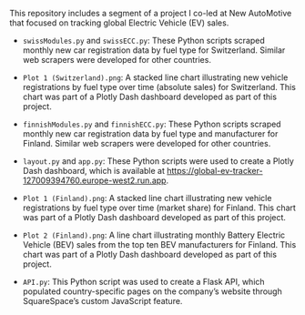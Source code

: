 This repository includes a segment of a project I co-led at New AutoMotive that focused on tracking global Electric Vehicle (EV) sales.

* `swissModules.py` and `swissECC.py`: These Python scripts scraped monthly new car registration data by fuel type for Switzerland. Similar web scrapers were developed for other countries.

* `Plot 1 (Switzerland).png`: A stacked line chart illustrating new vehicle registrations by fuel type over time (absolute sales) for Switzerland. This chart was part of a Plotly Dash dashboard developed as part of this project.

* `finnishModules.py` and `finnishECC.py`: These Python scripts scraped monthly new car registration data by fuel type and manufacturer for Finland. Similar web scrapers were developed for other countries.

* `layout.py` and `app.py`: These Python scripts were used to create a Plotly Dash dashboard, which is available at https://global-ev-tracker-127009394760.europe-west2.run.app. 

* `Plot 1 (Finland).png`: A stacked line chart illustrating new vehicle registrations by fuel type over time (market share) for Finland. This chart was part of a Plotly Dash dashboard developed as part of this project.

* `Plot 2 (Finland).png`: A line chart illustrating monthly Battery Electric Vehicle (BEV) sales from the top ten BEV manufacturers for Finland. This chart was part of a Plotly Dash dashboard developed as part of this project.

* `API.py`: This Python script was used to create a Flask API, which populated country-specific pages on the company’s website through SquareSpace’s custom JavaScript feature.
